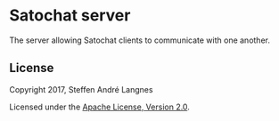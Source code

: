 ﻿# Satochat server

The server allowing Satochat clients to communicate with one another.

## License

Copyright 2017, Steffen André Langnes

Licensed under the [Apache License, Version 2.0](http://www.apache.org/licenses/LICENSE-2.0).
